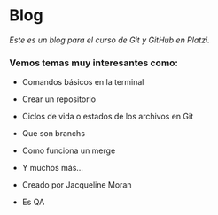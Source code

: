 # Blog

*Este es un blog para el curso de Git y GitHub en Platzi.*

### **Vemos temas muy interesantes como:**

- Comandos básicos en la terminal
- Crear un repositorio
- Ciclos de vida o estados de los archivos en Git
- Que son branchs
- Como funciona un merge
- Y muchos más...


- Creado por Jacqueline Moran
- Es QA